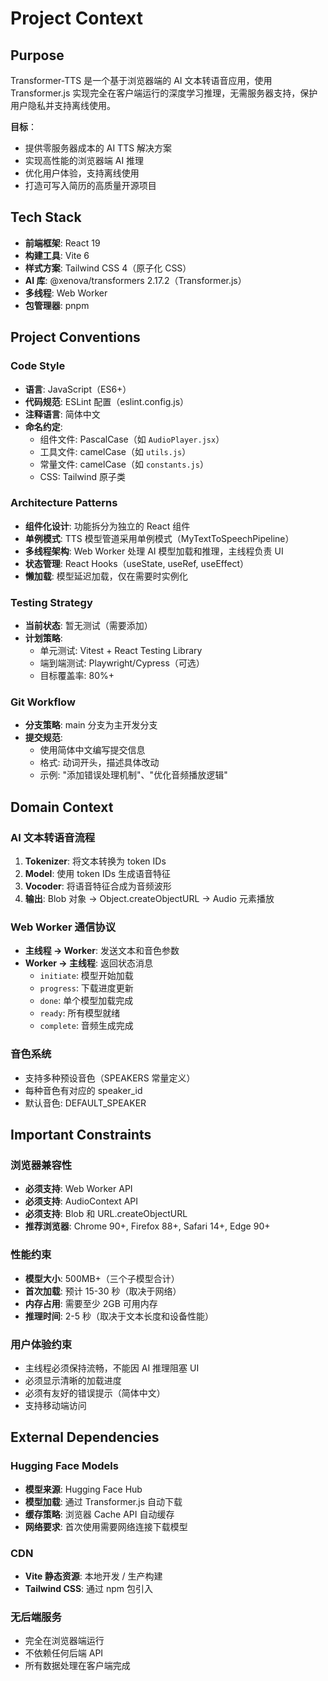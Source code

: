 # Project Context

## Purpose

Transformer-TTS 是一个基于浏览器端的 AI 文本转语音应用，使用 Transformer.js 实现完全在客户端运行的深度学习推理，无需服务器支持，保护用户隐私并支持离线使用。

**目标**：

- 提供零服务器成本的 AI TTS 解决方案
- 实现高性能的浏览器端 AI 推理
- 优化用户体验，支持离线使用
- 打造可写入简历的高质量开源项目

## Tech Stack

- **前端框架**: React 19
- **构建工具**: Vite 6
- **样式方案**: Tailwind CSS 4（原子化 CSS）
- **AI 库**: @xenova/transformers 2.17.2（Transformer.js）
- **多线程**: Web Worker
- **包管理器**: pnpm

## Project Conventions

### Code Style

- **语言**: JavaScript（ES6+）
- **代码规范**: ESLint 配置（eslint.config.js）
- **注释语言**: 简体中文
- **命名约定**:
  - 组件文件: PascalCase（如 `AudioPlayer.jsx`）
  - 工具文件: camelCase（如 `utils.js`）
  - 常量文件: camelCase（如 `constants.js`）
  - CSS: Tailwind 原子类

### Architecture Patterns

- **组件化设计**: 功能拆分为独立的 React 组件
- **单例模式**: TTS 模型管道采用单例模式（MyTextToSpeechPipeline）
- **多线程架构**: Web Worker 处理 AI 模型加载和推理，主线程负责 UI
- **状态管理**: React Hooks（useState, useRef, useEffect）
- **懒加载**: 模型延迟加载，仅在需要时实例化

### Testing Strategy

- **当前状态**: 暂无测试（需要添加）
- **计划策略**:
  - 单元测试: Vitest + React Testing Library
  - 端到端测试: Playwright/Cypress（可选）
  - 目标覆盖率: 80%+

### Git Workflow

- **分支策略**: main 分支为主开发分支
- **提交规范**:
  - 使用简体中文编写提交信息
  - 格式: 动词开头，描述具体改动
  - 示例: "添加错误处理机制"、"优化音频播放逻辑"

## Domain Context

### AI 文本转语音流程

1. **Tokenizer**: 将文本转换为 token IDs
2. **Model**: 使用 token IDs 生成语音特征
3. **Vocoder**: 将语音特征合成为音频波形
4. **输出**: Blob 对象 → Object.createObjectURL → Audio 元素播放

### Web Worker 通信协议

- **主线程 → Worker**: 发送文本和音色参数
- **Worker → 主线程**: 返回状态消息
  - `initiate`: 模型开始加载
  - `progress`: 下载进度更新
  - `done`: 单个模型加载完成
  - `ready`: 所有模型就绪
  - `complete`: 音频生成完成

### 音色系统

- 支持多种预设音色（SPEAKERS 常量定义）
- 每种音色有对应的 speaker_id
- 默认音色: DEFAULT_SPEAKER

## Important Constraints

### 浏览器兼容性

- **必须支持**: Web Worker API
- **必须支持**: AudioContext API
- **必须支持**: Blob 和 URL.createObjectURL
- **推荐浏览器**: Chrome 90+, Firefox 88+, Safari 14+, Edge 90+

### 性能约束

- **模型大小**: 500MB+（三个子模型合计）
- **首次加载**: 预计 15-30 秒（取决于网络）
- **内存占用**: 需要至少 2GB 可用内存
- **推理时间**: 2-5 秒（取决于文本长度和设备性能）

### 用户体验约束

- 主线程必须保持流畅，不能因 AI 推理阻塞 UI
- 必须显示清晰的加载进度
- 必须有友好的错误提示（简体中文）
- 支持移动端访问

## External Dependencies

### Hugging Face Models

- **模型来源**: Hugging Face Hub
- **模型加载**: 通过 Transformer.js 自动下载
- **缓存策略**: 浏览器 Cache API 自动缓存
- **网络要求**: 首次使用需要网络连接下载模型

### CDN

- **Vite 静态资源**: 本地开发 / 生产构建
- **Tailwind CSS**: 通过 npm 包引入

### 无后端服务

- 完全在浏览器端运行
- 不依赖任何后端 API
- 所有数据处理在客户端完成
